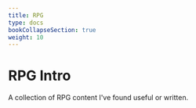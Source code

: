 ```yaml
---
title: RPG
type: docs
bookCollapseSection: true
weight: 10
---
```


# RPG Intro

A collection of RPG content I've found useful or written.

